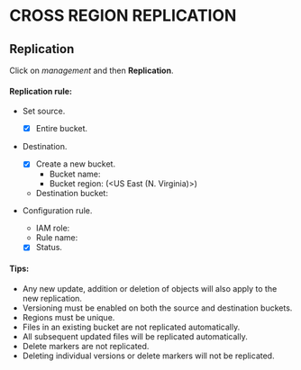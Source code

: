 # CROSS REGION REPLICATION
## Replication

Click on *management* and then **Replication**.

#### Replication rule:

- Set source.
	- [x] Entire bucket. <bucketname>

- Destination.
	- [x] Create a new bucket.
		- Bucket name: <bucketname>
		- Bucket region: <bucketregion> (<US East (N. Virginia)>)
	- Destination bucket: <destinationbucketname>

- Configuration rule.
	- IAM role: <newrole>
	- Rule name: <rolename>
	- [x] Status.

#### Tips:

- Any new update, addition or deletion of objects will also apply to the new replication.
- Versioning must be enabled on both the source and destination buckets.
- Regions must be unique.
- Files in an existing bucket are not replicated automatically.
- All subsequent updated files will be replicated automatically.
- Delete markers are not replicated.
- Deleting individual versions or delete markers will not be replicated.